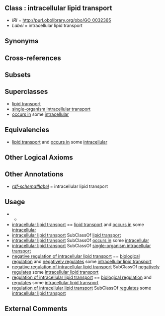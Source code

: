 
## Class : intracellular lipid transport

 * *IRI* = http://purl.obolibrary.org/obo/GO_0032365
 * *Label* = intracellular lipid transport

## Synonyms


## Cross-references


## Subsets


## Superclasses

 * [lipid transport](../../GO/69/GO_0006869.md)
 * [single-organism intracellular transport](../../GO/82/GO_1902582.md)
 * [occurs in](../../BFO/66/BFO_0000066.md) some [intracellular](../../GO/22/GO_0005622.md)

## Equivalencies

 * [lipid transport](../../GO/69/GO_0006869.md) and [occurs in](../../BFO/66/BFO_0000066.md) some [intracellular](../../GO/22/GO_0005622.md)

## Other Logical Axioms


## Other Annotations

 * *[rdf-schema#label](../../el/rdf-schema#label.md)* = intracellular lipid transport

## Usage

 * -
 * [intracellular lipid transport](../../GO/65/GO_0032365.md) == [lipid transport](../../GO/69/GO_0006869.md) and [occurs in](../../BFO/66/BFO_0000066.md) some [intracellular](../../GO/22/GO_0005622.md)
 * [intracellular lipid transport](../../GO/65/GO_0032365.md) SubClassOf [lipid transport](../../GO/69/GO_0006869.md)
 * [intracellular lipid transport](../../GO/65/GO_0032365.md) SubClassOf [occurs in](../../BFO/66/BFO_0000066.md) some [intracellular](../../GO/22/GO_0005622.md)
 * [intracellular lipid transport](../../GO/65/GO_0032365.md) SubClassOf [single-organism intracellular transport](../../GO/82/GO_1902582.md)
 * [negative regulation of intracellular lipid transport](../../GO/78/GO_0032378.md) == [biological regulation](../../GO/07/GO_0065007.md) and [negatively regulates](../../RO/12/RO_0002212.md) some [intracellular lipid transport](../../GO/65/GO_0032365.md)
 * [negative regulation of intracellular lipid transport](../../GO/78/GO_0032378.md) SubClassOf [negatively regulates](../../RO/12/RO_0002212.md) some [intracellular lipid transport](../../GO/65/GO_0032365.md)
 * [regulation of intracellular lipid transport](../../GO/77/GO_0032377.md) == [biological regulation](../../GO/07/GO_0065007.md) and [regulates](../../RO/11/RO_0002211.md) some [intracellular lipid transport](../../GO/65/GO_0032365.md)
 * [regulation of intracellular lipid transport](../../GO/77/GO_0032377.md) SubClassOf [regulates](../../RO/11/RO_0002211.md) some [intracellular lipid transport](../../GO/65/GO_0032365.md)

## External Comments


